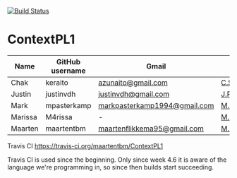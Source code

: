 [![Build Status](https://travis-ci.org/maartentbm/ContextPL1.svg?branch=master)](https://travis-ci.org/maartentbm/ContextPL1)

# ContextPL1
| Name	| GitHub username | Gmail | TU-mail | pref-mail |
| ----- | --------------- | ----- | ------- | --------- |
| Chak	| keraito | azunaito@gmail.com | C.S.Yu@student.tudelft.nl | keraito@hotmail.com |
| Justin | justinvdh | justinvdh@gmail.com | J.R.T.E.vanderHout@student.tudelft.nl | justinvdh@gmail.com |
| Mark | mpasterkamp | markpasterkamp1994@gmail.com | M.Pasterkamp@student.tudelft.nl | markpasterkamp@hotmail.com |
| Marissa | M4rissa | - | M.M.vanderWel@student.tudelft.nl | mariswel@hotmail.com |
| Maarten | maartentbm | maartenflikkema95@gmail.com | M.H.Flikkema@student.tudelft.nl | maartenflikkema@hotmail.com |

Travis CI
https://travis-ci.org/maartentbm/ContextPL1

Travis CI is used since the beginning. Only since week 4.6 it is aware of the language we're programming in, so since then builds start succeeding.
